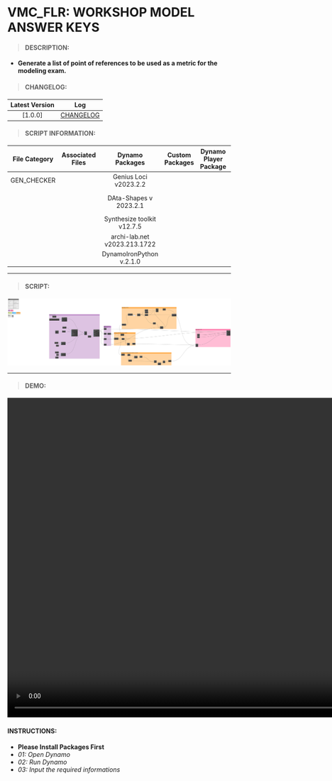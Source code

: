 # VMC_FLR: WORKSHOP MODEL ANSWER KEYS

> #### DESCRIPTION: 
- **Generate a list of point of references to be used as a metric for the modeling exam.**

> #### CHANGELOG:

| Latest Version | Log |
| :-------: | :----: | 
|[1.0.0] | [CHANGELOG](/_scripts/_general/CHECKER/changelog/GEN_WorkshopChecker_Answer.md)

> #### SCRIPT INFORMATION: 

| File Category| Associated Files | Dynamo Packages | Custom Packages | Dynamo Player Package | Revit Version | Author | Modified By | File Name & Location
| :-------: | :----: | :---: | :---: | :---: | :---: | :---: | :--: | :--: 
| GEN_CHECKER |  | Genius Loci v2023.2.2|  |  | Revit 2023 | Melvin Tuliao | | GEN_WorkshopChecker_Checking
| | | DAta-Shapes v 2023.2.1| | | | | | (https://bimcapcom.sharepoint.com/:u:/s/BCP-Main/Edbo1illshNNsbbjGGd_Zb8B30_m1cPKHi_99q4j7tVO5A?e=dEnIwQ)
| | | Synthesize toolkit v12.7.5| | | | | | 
| | | archi-lab.net v2023.213.1722| | | | | | 
| | | DynamoIronPython v.2.1.0| | | | | | 


----------------------------------------------------------------
> #### SCRIPT: 
<img src="./_scripts/_general/CHECKER/images/GEN_WorkshopChecker_Answer.png">


------------------------------------------------------------------------------

> #### **DEMO**: 

<video width="1280" height="720" controls>
 <source src="./_scripts/_general/CHECKER/demo/GEN_WorkshopChecker_Answer.mp4" type="video/mp4">
</video>

#### INSTRUCTIONS: 
- **Please Install Packages First**
- *01: Open Dynamo*
- *02: Run Dynamo*
- *03: Input the required informations*
